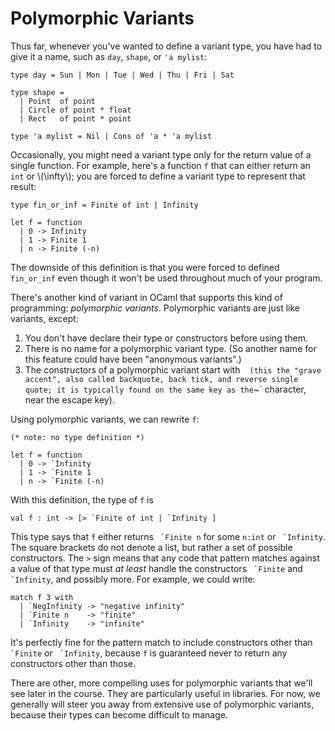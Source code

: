 # Polymorphic Variants

Thus far, whenever you've wanted to define a variant type, you have had to give
it a name, such as `day`, `shape`, or `'a mylist`:

```
type day = Sun | Mon | Tue | Wed | Thu | Fri | Sat

type shape =
  | Point  of point
  | Circle of point * float 
  | Rect   of point * point 

type 'a mylist = Nil | Cons of 'a * 'a mylist
```

Occasionally, you might need a variant type only for the return value of a single
function.  For example, here's a function `f` that can either return 
an `int` or \\(\infty\\); you are forced to define a variant type to represent
that result:
```
type fin_or_inf = Finite of int | Infinity

let f = function
  | 0 -> Infinity
  | 1 -> Finite 1
  | n -> Finite (-n)
```
The downside of this definition is that you were forced to defined
`fin_or_inf` even though it won't be used throughout much of your program.

There's another kind of variant in OCaml that supports this kind of programming:
*polymorphic variants*. Polymorphic variants are just like variants, except:

1. You don't have declare their type or constructors before using them.
2. There is no name for a polymorphic variant type. (So another name 
   for this feature could have been "anonymous variants".)
3. The constructors of a polymorphic variant
   start with ` ` ` (this the "grave accent", also called
   backquote, back tick, and reverse single quote; it is typically found on the
   same key as the `~` character, near the escape key).

Using polymorphic variants, we can rewrite `f`:
```
(* note: no type definition *)

let f = function
  | 0 -> `Infinity
  | 1 -> `Finite 1
  | n -> `Finite (-n)
```

With this definition, the type of `f` is
```
val f : int -> [> `Finite of int | `Infinity ]
```
This type says that `f` either returns `` `Finite n`` for some `n:int`
or `` `Infinity``. The square brackets do not denote a list, but rather
a set of possible constructors.  The `>` sign means that any code that
pattern matches against a value of that type must *at least* handle the
constructors `` `Finite`` and `` `Infinity``, and possibly more. For
example, we could write:
```
match f 3 with
  | `NegInfinity -> "negative infinity"
  | `Finite n    -> "finite"
  | `Infinity    -> "infinite"
```
It's perfectly fine for the pattern match to include constructors other
than `` `Finite`` or `` `Infinity``, because `f` is guaranteed never to
return any constructors other than those.

There are other, more compelling uses for polymorphic variants that we'll 
see later in the course.  They are particularly useful in libraries.
For now, we generally will steer you away from extensive use of polymorphic
variants, because their types can become difficult to manage.
